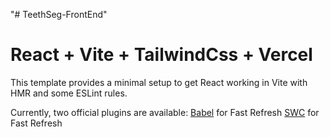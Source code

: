 "# TeethSeg-FrontEnd" 
# React + Vite + TailwindCss + Vercel

This template provides a minimal setup to get React working in Vite with HMR and some ESLint rules.

Currently, two official plugins are available:
[Babel](https://babeljs.io/) for Fast Refresh
[SWC](https://swc.rs/) for Fast Refresh


